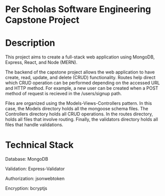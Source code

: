 # Per Scholas Software Engineering Capstone Project

# Description
This project aims to create a full-stack web application using MongoDB, Express, React, and Node (MERN).

The backend of the capstone project allows the web application to have create, read, update, and delete 
(CRUD) functionality. Routes help direct which CRUD operation can be performed depending on the accessed 
URL and HTTP method. For example, a new user can be created when a POST method of request is recieved in 
the /users/signup path.

Files are organized using the Models-Views-Controllers pattern. In this case, the Models directory holds all 
the mongoose schema files. The Controllers directory holds all CRUD operations. In the routes directory, 
holds all files that involve routing. Finally, the validators directory holds all files that handle validations.

# Technical Stack
Database: MongoDB

Validation: Express-Validator

Authorization: jsonwebtoken

Encryption: bcryptjs
